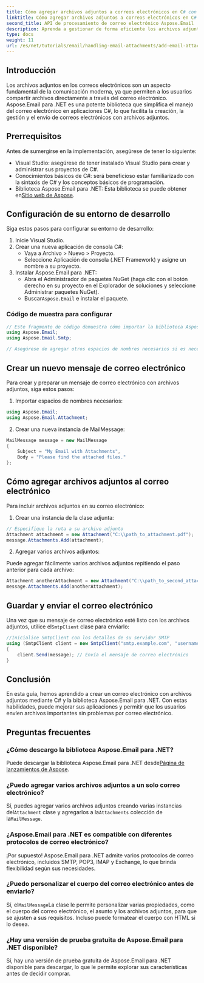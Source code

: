 ```yaml
---
title: Cómo agregar archivos adjuntos a correos electrónicos en C# con Aspose.Email para .NET
linktitle: Cómo agregar archivos adjuntos a correos electrónicos en C# con Aspose.Email para .NET
second_title: API de procesamiento de correo electrónico Aspose.Email .NET
description: Aprenda a gestionar de forma eficiente los archivos adjuntos de correo electrónico en aplicaciones C# utilizando la potente biblioteca Aspose.Email para .NET. Esta guía completa cubre el proceso de configuración y la creación de mensajes de correo electrónico.
type: docs
weight: 11
url: /es/net/tutorials/email/handling-email-attachments/add-email-attachments-in-csharp/
---
```

## Introducción

Los archivos adjuntos en los correos electrónicos son un aspecto fundamental de la comunicación moderna, ya que permiten a los usuarios compartir archivos directamente a través del correo electrónico. Aspose.Email para .NET es una potente biblioteca que simplifica el manejo del correo electrónico en aplicaciones C#, lo que facilita la creación, la gestión y el envío de correos electrónicos con archivos adjuntos.

## Prerrequisitos

Antes de sumergirse en la implementación, asegúrese de tener lo siguiente:

- Visual Studio: asegúrese de tener instalado Visual Studio para crear y administrar sus proyectos de C#.
- Conocimientos básicos de C#: será beneficioso estar familiarizado con la sintaxis de C# y los conceptos básicos de programación.
-  Biblioteca Aspose.Email para .NET: Esta biblioteca se puede obtener en[Sitio web de Aspose](https://products.aspose.com/email/net).

## Configuración de su entorno de desarrollo

Siga estos pasos para configurar su entorno de desarrollo:

1. Inicie Visual Studio.
2. Crear una nueva aplicación de consola C#:
   - Vaya a Archivo > Nuevo > Proyecto.
   - Seleccione Aplicación de consola (.NET Framework) y asigne un nombre a su proyecto.
3. Instalar Aspose.Email para .NET:
   - Abra el Administrador de paquetes NuGet (haga clic con el botón derecho en su proyecto en el Explorador de soluciones y seleccione Administrar paquetes NuGet).
   -  Buscar`Aspose.Email` e instalar el paquete.

### Código de muestra para configurar

```csharp
// Este fragmento de código demuestra cómo importar la biblioteca Aspose.Email
using Aspose.Email;
using Aspose.Email.Smtp;

// Asegúrese de agregar otros espacios de nombres necesarios si es necesario.
```

## Crear un nuevo mensaje de correo electrónico

Para crear y preparar un mensaje de correo electrónico con archivos adjuntos, siga estos pasos:

1. Importar espacios de nombres necesarios:

```csharp
using Aspose.Email;
using Aspose.Email.Attachment;
```

2. Crear una nueva instancia de MailMessage:

```csharp
MailMessage message = new MailMessage
{
    Subject = "My Email with Attachments",
    Body = "Please find the attached files."
};
```

## Cómo agregar archivos adjuntos al correo electrónico

Para incluir archivos adjuntos en su correo electrónico:

1. Crear una instancia de la clase adjunta:

```csharp
// Especifique la ruta a su archivo adjunto
Attachment attachment = new Attachment("C:\\path_to_attachment.pdf");
message.Attachments.Add(attachment);
```

2. Agregar varios archivos adjuntos:

Puede agregar fácilmente varios archivos adjuntos repitiendo el paso anterior para cada archivo:

```csharp
Attachment anotherAttachment = new Attachment("C:\\path_to_second_attachment.jpg");
message.Attachments.Add(anotherAttachment);
```

## Guardar y enviar el correo electrónico

 Una vez que su mensaje de correo electrónico esté listo con los archivos adjuntos, utilice el`SmtpClient` clase para enviarlo:

```csharp
//Inicialice SmtpClient con los detalles de su servidor SMTP
using (SmtpClient client = new SmtpClient("smtp.example.com", "username", "password"))
{
    client.Send(message); // Envía el mensaje de correo electrónico
}
```

## Conclusión

En esta guía, hemos aprendido a crear un correo electrónico con archivos adjuntos mediante C# y la biblioteca Aspose.Email para .NET. Con estas habilidades, puede mejorar sus aplicaciones y permitir que los usuarios envíen archivos importantes sin problemas por correo electrónico.

## Preguntas frecuentes

### ¿Cómo descargo la biblioteca Aspose.Email para .NET?

 Puede descargar la biblioteca Aspose.Email para .NET desde[Página de lanzamientos de Aspose](https://releases.aspose.com/email/net/).

### ¿Puedo agregar varios archivos adjuntos a un solo correo electrónico?

 Sí, puedes agregar varios archivos adjuntos creando varias instancias del`Attachment` clase y agregarlos a la`Attachments` colección de la`MailMessage`.

### ¿Aspose.Email para .NET es compatible con diferentes protocolos de correo electrónico?

¡Por supuesto! Aspose.Email para .NET admite varios protocolos de correo electrónico, incluidos SMTP, POP3, IMAP y Exchange, lo que brinda flexibilidad según sus necesidades.

### ¿Puedo personalizar el cuerpo del correo electrónico antes de enviarlo?

 Sí, el`MailMessage`La clase le permite personalizar varias propiedades, como el cuerpo del correo electrónico, el asunto y los archivos adjuntos, para que se ajusten a sus requisitos. Incluso puede formatear el cuerpo con HTML si lo desea.

### ¿Hay una versión de prueba gratuita de Aspose.Email para .NET disponible?

Sí, hay una versión de prueba gratuita de Aspose.Email para .NET disponible para descargar, lo que le permite explorar sus características antes de decidir comprar.